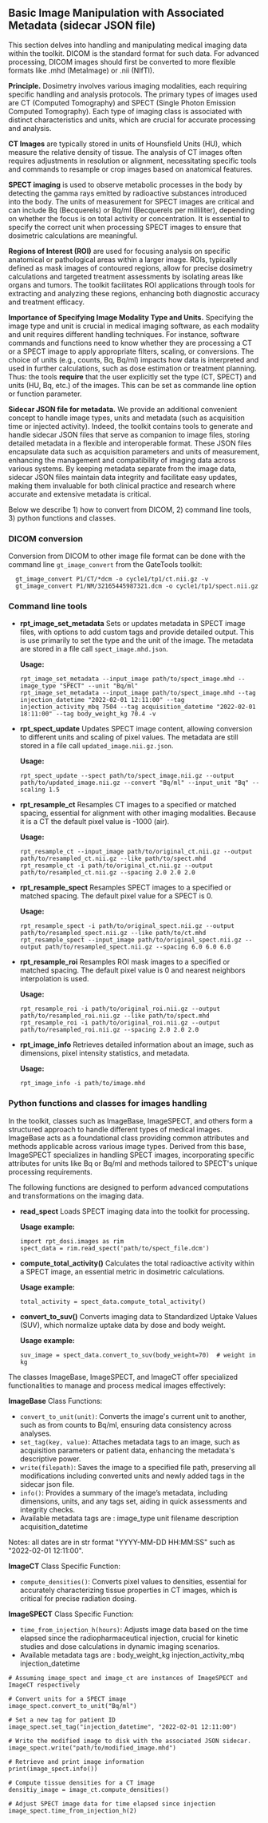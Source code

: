 
## Basic Image Manipulation with Associated Metadata (sidecar JSON file)

This section delves into handling and manipulating medical imaging data within the toolkit. DICOM is the standard format for such data. For advanced processing, DICOM images should first be converted to more flexible formats like .mhd (MetaImage) or .nii (NIfTI).

**Principle.** Dosimetry involves various imaging modalities, each requiring specific handling and analysis protocols. The  primary types of images used are CT (Computed Tomography) and SPECT (Single Photon Emission Computed Tomography). Each type of imaging class is associated with distinct characteristics and units, which are crucial for accurate processing and analysis. 

**CT Images** are typically stored in units of Hounsfield Units (HU), which measure the relative density of tissue. The analysis of CT images often requires adjustments in resolution or alignment, necessitating specific tools and commands to resample or crop images based on anatomical features.

**SPECT imaging** is used to observe metabolic processes in the body by detecting the gamma rays emitted by radioactive substances introduced into the body. The units of measurement for SPECT images are critical and can include Bq (Becquerels) or Bq/ml (Becquerels per milliliter), depending on whether the focus is on total activity or concentration. It is essential to specify the correct unit when processing SPECT images to ensure that dosimetric calculations are meaningful.

**Regions of Interest (ROI)** are used for focusing analysis on specific anatomical or pathological areas within a larger image. ROIs, typically defined as mask images of contoured regions, allow for precise dosimetry calculations and targeted treatment assessments by isolating areas like organs and tumors. The toolkit facilitates ROI applications through tools for extracting and analyzing these regions, enhancing both diagnostic accuracy and treatment efficacy.

**Importance of Specifying Image Modality Type and Units.** Specifying the image type and unit is crucial in medical imaging software, as each modality and unit requires different handling techniques. For instance, software commands and functions need to know whether they are processing a CT or a SPECT image to apply appropriate filters, scaling, or conversions. The choice of units (e.g., counts, Bq, Bq/ml) impacts how data is interpreted and used in further calculations, such as dose estimation or treatment planning. Thus: the tools **require** that the user explicitly set the type (CT, SPECT) and units (HU, Bq, etc.) of the images. This can be set as commande line option or function parameter. 

**Sidecar JSON file for metadata.** We provide an additional convenient concept to handle image types, units and metadata (such as acquisition time or injected activity). Indeed, the toolkit contains tools to generate and handle sidecar JSON files that serve as companion to image files, storing detailed metadata in a flexible and interoperable format. These JSON files encapsulate data such as acquisition parameters and units of measurement, enhancing the management and compatibility of imaging data across various systems. By keeping metadata separate from the image data, sidecar JSON files maintain data integrity and facilitate easy updates, making them invaluable for both clinical practice and research where accurate and extensive metadata is critical.

Below we describe 1) how to convert from DICOM, 2) command line tools, 3) python functions and classes. 


### DICOM conversion

Conversion from DICOM to other image file format can be done with the command line `gt_image_convert` from the GateTools toolkit: 

  ```
    gt_image_convert P1/CT/*dcm -o cycle1/tp1/ct.nii.gz -v
    gt_image_convert P1/NM/32165445987321.dcm -o cycle1/tp1/spect.nii.gz
  ```

### Command line tools

- **rpt_image_set_metadata**
  Sets or updates metadata in SPECT image files, with options to add custom tags and provide detailed output. This is use primarily to set the type and the unit of the image. The metadata are stored in a file call `spect_image.mhd.json`. 

  **Usage:**
  ```
  rpt_image_set_metadata --input_image path/to/spect_image.mhd --image_type "SPECT" --unit "Bq/ml"
  rpt_image_set_metadata --input_image path/to/spect_image.mhd --tag injection_datetime "2022-02-01 12:11:00" --tag injection_activity_mbq 7504 --tag acquisition_datetime "2022-02-01 18:11:00" --tag body_weight_kg 70.4 -v
  ```

- **rpt_spect_update**
  Updates SPECT image content, allowing conversion to different units and scaling of pixel values. The metadata are still stored in a file call `updated_image.nii.gz.json`. 

  **Usage:**
  ```
  rpt_spect_update --spect path/to/spect_image.nii.gz --output path/to/updated_image.nii.gz --convert "Bq/ml" --input_unit "Bq" --scaling 1.5
  ```

- **rpt_resample_ct**
  Resamples CT images to a specified or matched spacing, essential for alignment with other imaging modalities. Because it is a CT the default pixel value is -1000 (air).

  **Usage:**
  ```
  rpt_resample_ct --input_image path/to/original_ct.nii.gz --output path/to/resampled_ct.nii.gz --like path/to/spect.mhd
  rpt_resample_ct -i path/to/original_ct.nii.gz --output path/to/resampled_ct.nii.gz --spacing 2.0 2.0 2.0
  ```

- **rpt_resample_spect**
  Resamples SPECT images to a specified or matched spacing. The default pixel value for a SPECT is 0. 

  **Usage:**
  ```
  rpt_resample_spect -i path/to/original_spect.nii.gz --output path/to/resampled_spect.nii.gz --like path/to/ct.mhd
  rpt_resample_spect --input_image path/to/original_spect.nii.gz --output path/to/resampled_spect.nii.gz --spacing 6.0 6.0 6.0
  ```

- **rpt_resample_roi**
  Resamples ROI mask images to a specified or matched spacing. The default pixel value is 0 and nearest neighbors interpolation is used.  

  **Usage:**
  ```
  rpt_resample_roi -i path/to/original_roi.nii.gz --output path/to/resampled_roi.nii.gz --like path/to/spect.mhd
  rpt_resample_roi -i path/to/original_roi.nii.gz --output path/to/resampled_roi.nii.gz --spacing 2.0 2.0 2.0
  ```

- **rpt_image_info**
  Retrieves detailed information about an image, such as dimensions, pixel intensity statistics, and metadata.

  **Usage:**
  ```
  rpt_image_info -i path/to/image.mhd
  ```

### Python functions and classes for images handling

In the toolkit, classes such as ImageBase, ImageSPECT, and others form a structured approach to handle different types of medical images. ImageBase acts as a foundational class providing common attributes and methods applicable across various image types. Derived from this base, ImageSPECT specializes in handling SPECT images, incorporating specific attributes for units like Bq or Bq/ml and methods tailored to SPECT's unique processing requirements. 

The following functions are designed to perform advanced computations and transformations on the imaging data.

- **read_spect**
  Loads SPECT imaging data into the toolkit for processing.

  **Usage example:**
  ```
  import rpt_dosi.images as rim
  spect_data = rim.read_spect('path/to/spect_file.dcm')
  ```

- **compute_total_activity()**
  Calculates the total radioactive activity within a SPECT image, an essential metric in dosimetric calculations.

  **Usage example:**
  ```
  total_activity = spect_data.compute_total_activity()
  ```

- **convert_to_suv()**
  Converts imaging data to Standardized Uptake Values (SUV), which normalize uptake data by dose and body weight.

  **Usage example:**
  ```
  suv_image = spect_data.convert_to_suv(body_weight=70)  # weight in kg
  ```

The classes ImageBase, ImageSPECT, and ImageCT offer specialized functionalities to manage and process medical images effectively:

**ImageBase** Class Functions:
- `convert_to_unit(unit)`: Converts the image's current unit to another, such as from counts to Bq/ml, ensuring data consistency across analyses.
- `set_tag(key, value)`: Attaches metadata tags to an image, such as acquisition parameters or patient data, enhancing the metadata's descriptive power.
- `write(filepath)`: Saves the image to a specified file path, preserving all modifications including converted units and newly added tags in the sidecar json file.
- `info()`: Provides a summary of the image’s metadata, including dimensions, units, and any tags set, aiding in quick assessments and integrity checks.
- Available metadata tags are : image_type unit filename description acquisition_datetime

Notes: all dates are in str format "YYYY-MM-DD HH:MM:SS" such as "2022-02-01 12:11:00".

**ImageCT** Class Specific Function:
- `compute_densities()`: Converts pixel values to densities, essential for accurately characterizing tissue properties in CT images, which is critical for precise radiation dosing.


**ImageSPECT** Class Specific Function:
- `time_from_injection_h(hours)`: Adjusts image data based on the time elapsed since the radiopharmaceutical injection, crucial for kinetic studies and dose calculations in dynamic imaging scenarios.
- Available metadata tags are : body_weight_kg injection_activity_mbq injection_datetime

```
# Assuming image_spect and image_ct are instances of ImageSPECT and ImageCT respectively

# Convert units for a SPECT image
image_spect.convert_to_unit("Bq/ml")

# Set a new tag for patient ID
image_spect.set_tag("injection_datetime", "2022-02-01 12:11:00")

# Write the modified image to disk with the associated JSON sidecar.
image_spect.write("path/to/modified_image.mhd")

# Retrieve and print image information
print(image_spect.info())

# Compute tissue densities for a CT image
densitiy_image = image_ct.compute_densities()

# Adjust SPECT image data for time elapsed since injection
image_spect.time_from_injection_h(2)

```